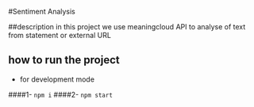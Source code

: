#Sentiment Analysis

##description
in this project we use meaningcloud API to analyse of text from statement or external URL

## how to run the project

- for development mode

####1- `npm i`
####2- `npm start`
